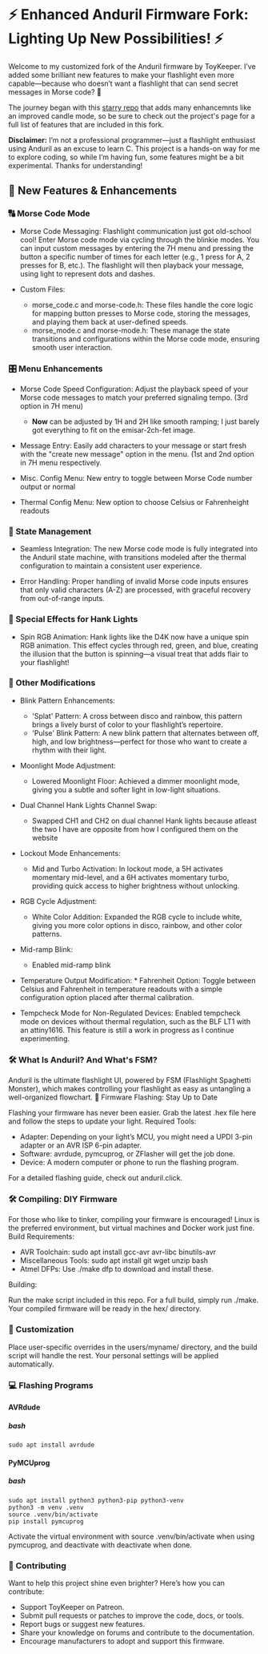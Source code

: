 # ⚡ Enhanced Anduril Firmware Fork: Lighting Up New Possibilities! ⚡

Welcome to my customized fork of the Anduril firmware by ToyKeeper. I’ve added some brilliant new features to make your flashlight even more capable—because who doesn’t want a flashlight that can send secret messages in Morse code? 🌟

The journey began with this [starry repo](https://github.com/starryalley/Anduril2) that adds many enhancemnts like an improved candle mode, so be sure to check out the project's page for a full list of features that are included in this fork.

**Disclaimer:** I’m not a professional programmer—just a flashlight enthusiast using Anduril as an excuse to learn C. This project is a hands-on way for me to explore coding, so while I’m having fun, some features might be a bit experimental. Thanks for understanding!
## 🌟 New Features & Enhancements
### 🔠 Morse Code Mode

  * Morse Code Messaging: Flashlight communication just got old-school cool! Enter Morse code mode via cycling through the blinkie modes. You can input custom messages by entering the 7H menu and pressing the button a specific number of times for each letter (e.g., 1 press for A, 2 presses for B, etc.). The flashlight will then playback your message, using light to represent dots and dashes.
    
  * Custom Files:
      * morse_code.c and morse-code.h: These files handle the core logic for mapping button presses to Morse code, storing the messages, and playing them back at user-defined speeds.
      * morse_mode.c and morse-mode.h: These manage the state transitions and configurations within the Morse code mode, ensuring smooth user interaction.

### 🎛️ Menu Enhancements
    
  * Morse Code Speed Configuration: Adjust the playback speed of your Morse code messages to match your preferred signaling tempo. (3rd option in 7H menu)
    * **Now** can be adjusted by 1H and 2H like smooth ramping; I just barely got everything to fit on the emisar-2ch-fet image. 
    
  * Message Entry: Easily add characters to your message or start fresh with the "create new message" option in the menu. (1st and 2nd option in 7H menu respectively.

  * Misc. Config Menu: New entry to toggle between Morse Code number output or normal

  * Thermal Config Menu: New option to choose Celsius or Fahrenheight readouts

### 🔄 State Management

  * Seamless Integration: The new Morse code mode is fully integrated into the Anduril state machine, with transitions modeled after the thermal configuration to maintain a consistent user experience.
    
  * Error Handling: Proper handling of invalid Morse code inputs ensures that only valid characters (A-Z) are processed, with graceful recovery from out-of-range inputs.

### 🎨 Special Effects for Hank Lights

  * Spin RGB Animation: Hank lights like the D4K now have a unique spin RGB animation. This effect cycles through red, green, and blue, creating the illusion that the button is spinning—a visual treat that adds flair to your flashlight!

### 🔧 Other Modifications

  * Blink Pattern Enhancements:
      * 'Splat' Pattern: A cross between disco and rainbow, this pattern brings a lively burst of color to your flashlight’s repertoire.
      * 'Pulse' Blink Pattern: A new blink pattern that alternates between off, high, and low brightness—perfect for those who want to create a rhythm with their light.

  * Moonlight Mode Adjustment:
      * Lowered Moonlight Floor: Achieved a dimmer moonlight mode, giving you a subtle and softer light in low-light situations.

  * Dual Channel Hank Lights Channel Swap:
      * Swapped CH1 and CH2 on dual channel Hank lights because atleast the two I have are opposite from how I configured them on the website

  * Lockout Mode Enhancements:
      * Mid and Turbo Activation: In lockout mode, a 5H activates momentary mid-level, and a 6H activates momentary turbo, providing quick access to higher brightness without unlocking.

  * RGB Cycle Adjustment:
      * White Color Addition: Expanded the RGB cycle to include white, giving you more color options in disco, rainbow, and other color patterns.
   
  * Mid-ramp Blink:
      * Enabled mid-ramp blink

  * Temperature Output Modification:
        * Fahrenheit Option: Toggle between Celsius and Fahrenheit in temperature readouts with a simple configuration option placed after thermal calibration.
        
  * Tempcheck Mode for Non-Regulated Devices: Enabled tempcheck mode on devices without thermal regulation, such as the BLF LT1 with an attiny1616. This feature is still a work in progress as I continue experimenting.

### 🛠️ What Is Anduril? And What's FSM?

Anduril is the ultimate flashlight UI, powered by FSM (Flashlight Spaghetti Monster), which makes controlling your flashlight as easy as untangling a well-organized flowchart.
🔧 Firmware Flashing: Stay Up to Date

Flashing your firmware has never been easier. Grab the latest .hex file here and follow the steps to update your light.
Required Tools:

  * Adapter: Depending on your light’s MCU, you might need a UPDI 3-pin adapter or an AVR ISP 6-pin adapter.
  * Software: avrdude, pymcuprog, or ZFlasher will get the job done.
  * Device: A modern computer or phone to run the flashing program.

For a detailed flashing guide, check out anduril.click.
### 🛠️ Compiling: DIY Firmware

For those who like to tinker, compiling your firmware is encouraged! Linux is the preferred environment, but virtual machines and Docker work just fine.
Build Requirements:

  * AVR Toolchain: sudo apt install gcc-avr avr-libc binutils-avr
  * Miscellaneous Tools: sudo apt install git wget unzip bash
  * Atmel DFPs: Use ./make dfp to download and install these.

Building:

Run the make script included in this repo. For a full build, simply run ./make. Your compiled firmware will be ready in the hex/ directory.
### 🎨 Customization

Place user-specific overrides in the users/myname/ directory, and the build script will handle the rest. Your personal settings will be applied automatically.
### 💻 Flashing Programs
#### AVRdude

   ##### bash

    sudo apt install avrdude

#### PyMCUprog

   ##### bash

    sudo apt install python3 python3-pip python3-venv
    python3 -m venv .venv
    source .venv/bin/activate
    pip install pymcuprog

Activate the virtual environment with source .venv/bin/activate when using pymcuprog, and deactivate with deactivate when done.
### 🤝 Contributing

Want to help this project shine even brighter? Here’s how you can contribute:

  * Support ToyKeeper on Patreon.
  * Submit pull requests or patches to improve the code, docs, or tools.
  * Report bugs or suggest new features.
  * Share your knowledge on forums and contribute to the documentation.
  * Encourage manufacturers to adopt and support this firmware.
